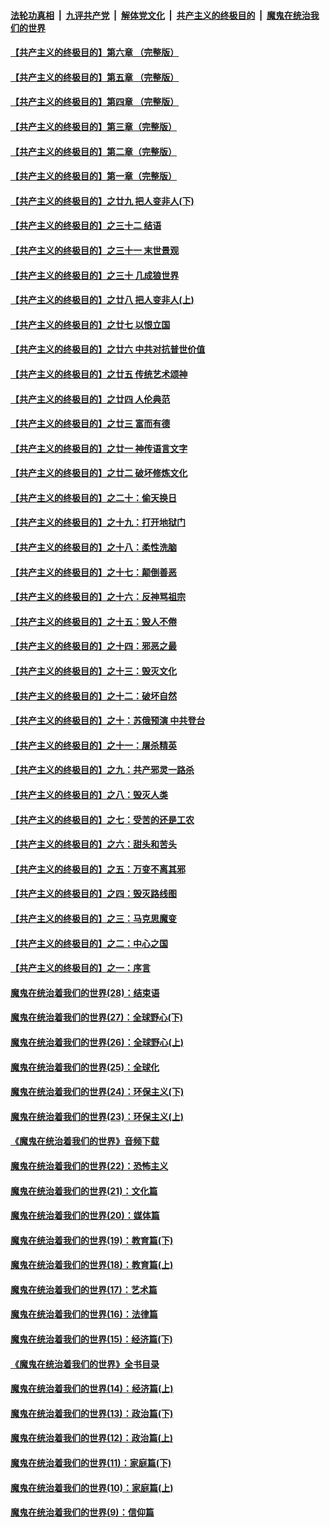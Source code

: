 ####  [法轮功真相](../../../../basic/blob/master/README.md?t=06220331) &nbsp;|&nbsp; [九评共产党](../../../../9ping.md/blob/master/README.md?t=06220331) &nbsp;|&nbsp; [解体党文化](../../../../jtdwh.md/blob/master/README.md?t=06220331)  &nbsp;|&nbsp; [共产主义的终极目的](../../../../gczydzjmd.md/blob/master/README.md?t=06220331) &nbsp;|&nbsp; [魔鬼在统治我们的世界](../../../../mgztzwmdsj.md/blob/master/README.md?t=06220331) 

#### [【共产主义的终极目的】第六章 （完整版）](../pages/nsc422/n11428913.md?t=06220331) 

#### [【共产主义的终极目的】第五章 （完整版）](../pages/nsc422/n11428912.md?t=06220331) 

#### [【共产主义的终极目的】第四章 （完整版）](../pages/nsc422/n11428907.md?t=06220331) 

#### [【共产主义的终极目的】第三章（完整版）](../pages/nsc422/n11428848.md?t=06220331) 

#### [【共产主义的终极目的】第二章（完整版）](../pages/nsc422/n11428831.md?t=06220331) 

#### [【共产主义的终极目的】第一章（完整版）](../pages/nsc422/n11417651.md?t=06220331) 

#### [【共产主义的终极目的】之廿九 把人变非人(下)](../pages/nsc422/n11344140.md?t=06220331) 

#### [【共产主义的终极目的】之三十二 结语](../pages/nsc422/n11360535.md?t=06220331) 

#### [【共产主义的终极目的】之三十一 末世景观](../pages/nsc422/n11351129.md?t=06220331) 

#### [【共产主义的终极目的】之三十 几成狼世界](../pages/nsc422/n11348280.md?t=06220331) 

#### [【共产主义的终极目的】之廿八 把人变非人(上)](../pages/nsc422/n11340492.md?t=06220331) 

#### [【共产主义的终极目的】之廿七 以恨立国](../pages/nsc422/n11336944.md?t=06220331) 

#### [【共产主义的终极目的】之廿六 中共对抗普世价值](../pages/nsc422/n11324785.md?t=06220331) 

#### [【共产主义的终极目的】之廿五 传统艺术颂神](../pages/nsc422/n11296396.md?t=06220331) 

#### [【共产主义的终极目的】之廿四 人伦典范](../pages/nsc422/n11296397.md?t=06220331) 

#### [【共产主义的终极目的】之廿三 富而有德](../pages/nsc422/n11283598.md?t=06220331) 

#### [【共产主义的终极目的】之廿一 神传语言文字](../pages/nsc422/n11263265.md?t=06220331) 

#### [【共产主义的终极目的】之廿二 破坏修炼文化](../pages/nsc422/n11245728.md?t=06220331) 

#### [【共产主义的终极目的】之二十：偷天换日](../pages/nsc422/n11238846.md?t=06220331) 

#### [【共产主义的终极目的】之十九：打开地狱门](../pages/nsc422/n11206376.md?t=06220331) 

#### [【共产主义的终极目的】之十八：柔性洗脑](../pages/nsc422/n11199994.md?t=06220331) 

#### [【共产主义的终极目的】之十七：颠倒善恶](../pages/nsc422/n11179782.md?t=06220331) 

#### [【共产主义的终极目的】之十六：反神骂祖宗](../pages/nsc422/n11166798.md?t=06220331) 

#### [【共产主义的终极目的】之十五：毁人不倦](../pages/nsc422/n11166792.md?t=06220331) 

#### [【共产主义的终极目的】之十四：邪恶之最](../pages/nsc422/n11150249.md?t=06220331) 

#### [【共产主义的终极目的】之十三：毁灭文化](../pages/nsc422/n11135227.md?t=06220331) 

#### [【共产主义的终极目的】之十二：破坏自然](../pages/nsc422/n11135214.md?t=06220331) 

#### [【共产主义的终极目的】之十：苏俄预演 中共登台](../pages/nsc422/n11118424.md?t=06220331) 

#### [【共产主义的终极目的】之十一：屠杀精英](../pages/nsc422/n11118442.md?t=06220331) 

#### [【共产主义的终极目的】之九：共产邪灵一路杀](../pages/nsc422/n11114139.md?t=06220331) 

#### [【共产主义的终极目的】之八：毁灭人类](../pages/nsc422/n11108503.md?t=06220331) 

#### [【共产主义的终极目的】之七：受苦的还是工农](../pages/nsc422/n11101809.md?t=06220331) 

#### [【共产主义的终极目的】之六：甜头和苦头](../pages/nsc422/n11096971.md?t=06220331) 

#### [【共产主义的终极目的】之五：万变不离其邪](../pages/nsc422/n11091285.md?t=06220331) 

#### [【共产主义的终极目的】之四：毁灭路线图](../pages/nsc422/n11086284.md?t=06220331) 

#### [【共产主义的终极目的】之三：马克思魔变](../pages/nsc422/n11061941.md?t=06220331) 

#### [【共产主义的终极目的】之二：中心之国](../pages/nsc422/n11047728.md?t=06220331) 

#### [【共产主义的终极目的】之一：序言](../pages/nsc422/n11086077.md?t=06220331) 

#### [魔鬼在统治着我们的世界(28)：结束语](../pages/nsc422/n10936246.md?t=06220331) 

#### [魔鬼在统治着我们的世界(27)：全球野心(下)](../pages/nsc422/n10928319.md?t=06220331) 

#### [魔鬼在统治着我们的世界(26)：全球野心(上)](../pages/nsc422/n10900318.md?t=06220331) 

#### [魔鬼在统治着我们的世界(25)：全球化](../pages/nsc422/n10788205.md?t=06220331) 

#### [魔鬼在统治着我们的世界(24)：环保主义(下)](../pages/nsc422/n10695307.md?t=06220331) 

#### [魔鬼在统治着我们的世界(23)：环保主义(上)](../pages/nsc422/n10688613.md?t=06220331) 

#### [《魔鬼在统治着我们的世界》音频下载](../pages/nsc422/n10635553.md?t=06220331) 

#### [魔鬼在统治着我们的世界(22)：恐怖主义](../pages/nsc422/n10614727.md?t=06220331) 

#### [魔鬼在统治着我们的世界(21)：文化篇](../pages/nsc422/n10597706.md?t=06220331) 

#### [魔鬼在统治着我们的世界(20)：媒体篇](../pages/nsc422/n10586579.md?t=06220331) 

#### [魔鬼在统治着我们的世界(19)：教育篇(下)](../pages/nsc422/n10564808.md?t=06220331) 

#### [魔鬼在统治着我们的世界(18)：教育篇(上)](../pages/nsc422/n10526970.md?t=06220331) 

#### [魔鬼在统治着我们的世界(17)：艺术篇](../pages/nsc422/n10499093.md?t=06220331) 

#### [魔鬼在统治着我们的世界(16)：法律篇](../pages/nsc422/n10485969.md?t=06220331) 

#### [魔鬼在统治着我们的世界(15)：经济篇(下)](../pages/nsc422/n10469975.md?t=06220331) 

#### [《魔鬼在统治着我们的世界》全书目录](../pages/nsc422/n10464261.md?t=06220331) 

#### [魔鬼在统治着我们的世界(14)：经济篇(上)](../pages/nsc422/n10457370.md?t=06220331) 

#### [魔鬼在统治着我们的世界(13)：政治篇(下)](../pages/nsc422/n10448270.md?t=06220331) 

#### [魔鬼在统治着我们的世界(12)：政治篇(上)](../pages/nsc422/n10444576.md?t=06220331) 

#### [魔鬼在统治着我们的世界(11)：家庭篇(下)](../pages/nsc422/n10440961.md?t=06220331) 

#### [魔鬼在统治着我们的世界(10)：家庭篇(上)](../pages/nsc422/n10435448.md?t=06220331) 

#### [魔鬼在统治着我们的世界(9)：信仰篇](../pages/nsc422/n10432159.md?t=06220331) 

